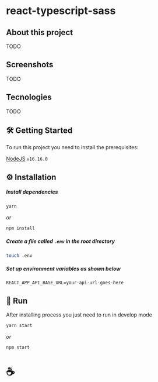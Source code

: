 # react-typescript-sass

## About this project

TODO

## Screenshots

TODO

## Tecnologies

TODO

## 🛠 Getting Started

To run this project you need to install the prerequisites:

[NodeJS](https://nodejs.org/) `v16.16.0`

## ⚙️ Installation

##### Install dependencies

```bash
yarn
```
_or_
```bash
npm install
```

##### Create a file called `.env` in the root directory

```bash
touch .env
```

##### Set up environment variables as shown below

```
REACT_APP_API_BASE_URL=your-api-url-goes-here
```

## 🚀 Run

After installing process you just need to run in develop mode

```bash
yarn start
```
_or_

```bash
npm start
```


# ☕
